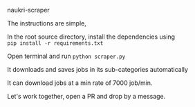 
naukri-scraper


The instructions are simple,

In the root source directory, install the dependencies using  
```pip install -r requirements.txt```

Open terminal and run 
`python scraper.py`

It downloads and saves jobs in its sub-categories automatically

It can download jobs at a min rate of 7000 job/min.

Let's work together, open a PR and drop by a message.




